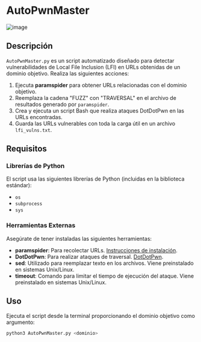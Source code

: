 # AutoPwnMaster

![image](https://github.com/user-attachments/assets/49cd6576-5854-40ad-a685-3a7ea0b350ef)

## Descripción

`AutoPwnMaster.py` es un script automatizado diseñado para detectar vulnerabilidades de Local File Inclusion (LFI) en URLs obtenidas de un dominio objetivo. Realiza las siguientes acciones:

1. Ejecuta **paramspider** para obtener URLs relacionadas con el dominio objetivo.
2. Reemplaza la cadena "FUZZ" con "TRAVERSAL" en el archivo de resultados generado por `paramspider`.
3. Crea y ejecuta un script Bash que realiza ataques DotDotPwn en las URLs encontradas.
4. Guarda las URLs vulnerables con toda la carga útil en un archivo `lfi_vulns.txt`.

## Requisitos

### Librerías de Python

El script usa las siguientes librerías de Python (incluidas en la biblioteca estándar):

- `os`
- `subprocess`
- `sys`

### Herramientas Externas

Asegúrate de tener instaladas las siguientes herramientas:

- **paramspider**: Para recolectar URLs. [Instrucciones de instalación](https://github.com/devanshbatham/ParamSpider).
- **DotDotPwn**: Para realizar ataques de traversal. [DotDotPwn](https://www.kali.org/tools/dotdotpwn/).
- **sed**: Utilizado para reemplazar texto en los archivos. Viene preinstalado en sistemas Unix/Linux.
- **timeout**: Comando para limitar el tiempo de ejecución del ataque. Viene preinstalado en sistemas Unix/Linux.

## Uso

Ejecuta el script desde la terminal proporcionando el dominio objetivo como argumento:

```bash
python3 AutoPwnMaster.py <dominio>
